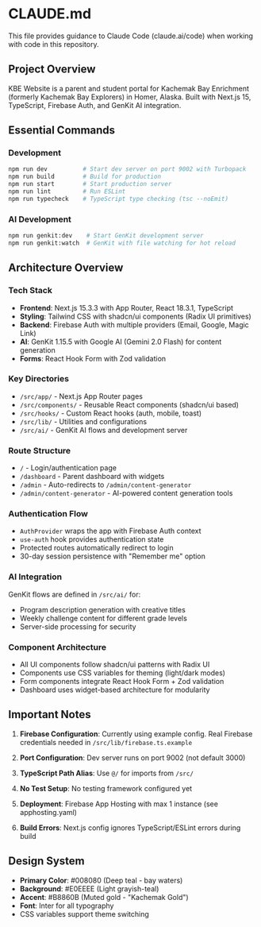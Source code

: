# CLAUDE.md

This file provides guidance to Claude Code (claude.ai/code) when working with code in this repository.

## Project Overview

KBE Website is a parent and student portal for Kachemak Bay Enrichment (formerly Kachemak Bay Explorers) in Homer, Alaska. Built with Next.js 15, TypeScript, Firebase Auth, and GenKit AI integration.

## Essential Commands

### Development
```bash
npm run dev          # Start dev server on port 9002 with Turbopack
npm run build        # Build for production
npm run start        # Start production server
npm run lint         # Run ESLint
npm run typecheck    # TypeScript type checking (tsc --noEmit)
```

### AI Development
```bash
npm run genkit:dev    # Start GenKit development server
npm run genkit:watch  # GenKit with file watching for hot reload
```

## Architecture Overview

### Tech Stack
- **Frontend**: Next.js 15.3.3 with App Router, React 18.3.1, TypeScript
- **Styling**: Tailwind CSS with shadcn/ui components (Radix UI primitives)
- **Backend**: Firebase Auth with multiple providers (Email, Google, Magic Link)
- **AI**: GenKit 1.15.5 with Google AI (Gemini 2.0 Flash) for content generation
- **Forms**: React Hook Form with Zod validation

### Key Directories
- `/src/app/` - Next.js App Router pages
- `/src/components/` - Reusable React components (shadcn/ui based)
- `/src/hooks/` - Custom React hooks (auth, mobile, toast)
- `/src/lib/` - Utilities and configurations
- `/src/ai/` - GenKit AI flows and development server

### Route Structure
- `/` - Login/authentication page
- `/dashboard` - Parent dashboard with widgets
- `/admin` - Auto-redirects to `/admin/content-generator`
- `/admin/content-generator` - AI-powered content generation tools

### Authentication Flow
- `AuthProvider` wraps the app with Firebase Auth context
- `use-auth` hook provides authentication state
- Protected routes automatically redirect to login
- 30-day session persistence with "Remember me" option

### AI Integration
GenKit flows are defined in `/src/ai/` for:
- Program description generation with creative titles
- Weekly challenge content for different grade levels
- Server-side processing for security

### Component Architecture
- All UI components follow shadcn/ui patterns with Radix UI
- Components use CSS variables for theming (light/dark modes)
- Form components integrate React Hook Form + Zod validation
- Dashboard uses widget-based architecture for modularity

## Important Notes

1. **Firebase Configuration**: Currently using example config. Real Firebase credentials needed in `/src/lib/firebase.ts.example`

2. **Port Configuration**: Dev server runs on port 9002 (not default 3000)

3. **TypeScript Path Alias**: Use `@/` for imports from `/src/`

4. **No Test Setup**: No testing framework configured yet

5. **Deployment**: Firebase App Hosting with max 1 instance (see apphosting.yaml)

6. **Build Errors**: Next.js config ignores TypeScript/ESLint errors during build

## Design System

- **Primary Color**: #008080 (Deep teal - bay waters)
- **Background**: #E0EEEE (Light grayish-teal)
- **Accent**: #B8860B (Muted gold - "Kachemak Gold")
- **Font**: Inter for all typography
- CSS variables support theme switching